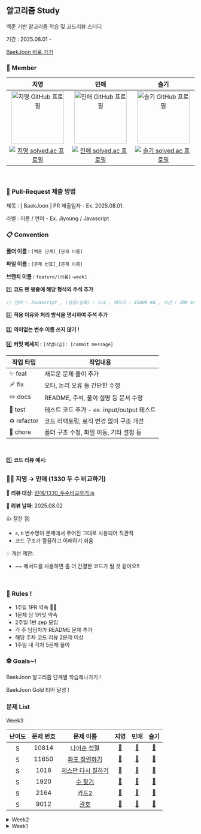 ## 알고리즘 Study

백준 기반 알고리즘 학습 및 코드리뷰 스터디

기간 : 2025.08.01 - <br>

[BaekJoon 바로 가기](https://www.acmicpc.net/step)

### 👥 Member

<table>
  <thead>
    <tr align="center">
      <th>지영</th>
      <th>민애</th>
      <th>슬기</th>
    </tr>
  </thead>
  <tbody>
    <tr align="center">
      <td>
        <a href="https://github.com/ziyoungsRoom">
          <img src="https://github.com/ziyoungsRoom.png" alt="지영 GitHub 프로필" width="140px"  />
        </a>
      </td>
      <td>
        <a href="https://github.com/ydmaad">
          <img src="https://github.com/ydmaad.png" alt="민애 GitHub 프로필" width="140px"  />
        </a>
      </td>
      <td>
        <a href="https://github.com/Sseul-v">
          <img src="https://github.com/Sseul-v.png" alt="슬기 GitHub 프로필" width="140px" />
        </a>
      </td>
    </tr>
    <tr align="center">
      <td>
        <a href="https://solved.ac/ziyoungsroom">
          <img src="http://mazassumnida.wtf/api/mini/generate_badge?boj=ziyoungsRoom" alt="지영 solved.ac 프로필" />
        </a>
      </td>
      <td>
        <a href="https://solved.ac/ydmaad">
          <img src="http://mazassumnida.wtf/api/mini/generate_badge?boj=ydmaad" alt="민애 solved.ac 프로필" />
        </a>
      </td>
      <td>
        <a href="https://solved.ac/sseul_v">
          <img src="http://mazassumnida.wtf/api/mini/generate_badge?boj=Sseul_v" alt="슬기 solved.ac 프로필" />
        </a>
      </td>
    </tr>
  </tbody>
</table>
<br>

### 💬 Pull-Request 제출 방법

제목 : [ BaekJoon ] PR 제출일자 - Ex. 2025.08.01.

라벨 : 이름 / 언어 - Ex. Jiyoung / Javascript
<br>

### 📋 Convention

**폴더 이름 :** `[백준 단계]_[문제 이름]`

**파일 이름 :** `[문제 번호]_[문제 이름]`

**브랜치 이름 :** `feature/[이름]-week1`
<br>

1️⃣ **코드 맨 윗줄에 해당 형식의 주석 추가**

```js
// 언어 : Javascript , (성공/실패) : 1/4 , 메모리 : 45008 KB , 시간 : 208 ms
```

2️⃣ **적용 이유와 처리 방식을 명시하여 주석 추가**

3️⃣ **의미없는 변수 이름 쓰지 않기 !**

4️⃣ **커밋 메세지 :** `[작업타입]: [commit message]`

| 작업 타입   | 작업내용                                   |
| ----------- | ------------------------------------------ |
| ✨ feat     | 새로운 문제 풀이 추가                      |
| 🩹 fix      | 오타, 논리 오류 등 간단한 수정             |
| ✏️ docs     | README, 주석, 풀이 설명 등 문서 수정       |
| 🍻 test     | 테스트 코드 추가 - ex. input/output 테스트 |
| ♻️ refactor | 코드 리팩토링, 로직 변경 없이 구조 개선    |
| 🔨 chore    | 폴더 구조 수정, 파일 이동, 기타 설정 등    |

<br>

5️⃣ **코드 리뷰 예시:**

### 👩‍💻 지영 → 민애 (1330 두 수 비교하기)

**📂 리뷰 대상**: [민애/1330\_두수비교하기.js](https://www.acmicpc.net/problem/1330)

**📅 리뷰 날짜**: 2025.08.02

👍 잘한 점:

- `a`, `b` 변수명이 문제에서 주어진 그대로 사용되어 직관적
- 코드 구조가 깔끔하고 이해하기 쉬움

💡 개선 제안:

- ~~ 메서드를 사용하면 좀 더 간결한 코드가 될 것 같아요!!

<br>

### 📌 Rules !

- 1주일 1PR 약속 💪🏻
- 1문제 당 1커밋 약속
- 2주일 1번 zep 모임
- 각 주 담당자가 README 문제 추가
- 해당 주차 코드 리뷰 2문제 이상
- 1주일 내 각자 5문제 풀이
  <br>

### ⚽ Goals~!

BaekJoon 알고리즘 단계별 학습해나가기 !

BaekJoon Gold 티어 달성 !
<br>

### 문제 List

<!-- <details> -->
<summary>Week3</summary>
<table>
  <thead>
    <tr align="center">
      <th>난이도</th>
      <th>문제 번호</th>
      <th>문제 이름</th>
      <th>지영</th>
      <th>민애</th>
      <th>슬기</th>
    </tr>
  </thead>
  <tbody>
    <tr align="center">
      <td><img src="https://static.solved.ac/tier_small/6.svg" alt="Sprout" width="16px" /></td>
      <td>10814</td>
      <td><a href="https://www.acmicpc.net/problem/10814">나이순 정렬</a></td>
      <td><a href='https://github.com/ziyoungsRoom/Algorithm-Study/commit/64312cf2cdba36c4e37db7458915f82b56633a87'>💛</a></td>
      <td><a href=''>💚</a></td>
      <td><a href=''>💙</a></td>
    </tr>
    <tr align="center">
      <td><img src="https://static.solved.ac/tier_small/6.svg" alt="Sprout" width="16px" /></td>
      <td>11650</td>
      <td><a href="https://www.acmicpc.net/problem/11650">좌표 정렬하기</a></td>
      <td><a href='https://github.com/ziyoungsRoom/Algorithm-Study/commit/7435e5a841652ce82c80af91ef4424473ae685ae'>💛</a></td>
      <td><a href=''>💚</a></td>
      <td><a href=''>💙</a></td>
    </tr>
    <tr align="center">
      <td><img src="https://static.solved.ac/tier_small/7.svg" alt="Sprout" width="16px" /></td>
      <td>1018</td>
      <td><a href="https://www.acmicpc.net/problem/1018">체스판 다시 칠하기</a></td>
      <td><a href='https://github.com/ziyoungsRoom/Algorithm-Study/commit/c752aa07c8bab4b8facbd00f2183ae55984e3c56'>💛</a></td>
      <td><a href=''>💚</a></td>
      <td><a href=''>💙</a></td>
    </tr>
    <tr align="center">
      <td><img src="https://static.solved.ac/tier_small/7.svg" alt="Sprout" width="16px" /></td>
      <td>1920</td>
      <td><a href="https://www.acmicpc.net/problem/1920">수 찾기</a></td>
      <td><a href='https://github.com/ziyoungsRoom/Algorithm-Study/commit/12d69859588abc0327d1b82b7714084fefab65c8'>💛</a></td>
      <td><a href=''>💚</a></td>
      <td><a href=''>💙</a></td>
    </tr>
    <tr align="center">
      <td><img src="https://static.solved.ac/tier_small/7.svg" alt="Sprout" width="16px" /></td>
      <td>2164</td>
      <td><a href="https://www.acmicpc.net/problem/2164">카드2</a></td>
      <td><a href='https://github.com/ziyoungsRoom/Algorithm-Study/commit/35bcca5e9017e4c070ed832d3492a51845030e08'>💛</a></td>
      <td><a href=''>💚</a></td>
      <td><a href=''>💙</a></td>
    </tr>
    <tr align="center">
      <td><img src="https://static.solved.ac/tier_small/7.svg" alt="Sprout" width="16px" /></td>
      <td>9012</td>
      <td><a href="https://www.acmicpc.net/problem/9012">괄호</a></td>
      <td><a href='https://github.com/ziyoungsRoom/Algorithm-Study/commit/8c7eec09352cc1083f3459f8a09dea749ef935a8'>💛</a></td>
      <td><a href=''>💚</a></td>
      <td><a href=''>💙</a></td>
    </tr>
  </tbody>
</table>
<!-- </details> -->

<details>
<summary>Week2</summary>
<table>
  <thead>
    <tr align="center">
      <th>난이도</th>
      <th>문제 번호</th>
      <th>문제 이름</th>
      <th>지영</th>
      <th>민애</th>
      <th>슬기</th>
    </tr>
  </thead>
  <tbody>
    <tr align="center">
      <td><img src="https://static.solved.ac/tier_small/3.svg" alt="Sprout" width="16px" /></td>
      <td>4153</td>
      <td><a href="https://www.acmicpc.net/problem/4153">직각삼각형</a></td>
      <td><a href='https://github.com/ziyoungsRoom/Algorithm-Study/commit/44e9979f1d7c120a88a0327ec8110a66b87333b8'>💛</a></td>
      <td><a href='https://github.com/ziyoungsRoom/Algorithm-Study/commit/3aaa4d738508a2cbeed6482d1794de64d4f80db6'>💚</a></td>
      <td><a href='https://github.com/ziyoungsRoom/Algorithm-Study/commit/0299f71013f79c653d3dd668eb5c3bdc6ff344ca'>💙</a></td>
    </tr>
    <tr align="center">
      <td><img src="https://static.solved.ac/tier_small/3.svg" alt="Sprout" width="16px" /></td>
      <td>30802</td>
      <td><a href="https://www.acmicpc.net/problem/30802">웰컴 키트</a></td>
      <td><a href='https://github.com/ziyoungsRoom/Algorithm-Study/commit/2676cfb474539c28caaceab23e1b1b9df41c820e'>💛</a></td>
      <td><a href='https://github.com/ziyoungsRoom/Algorithm-Study/commit/7ac7b4f85be2f97372b2a088b2fad4c2adc061f5'>💚</a></td>
      <td><a href='https://github.com/ziyoungsRoom/Algorithm-Study/commit/f1eeead326d7afe9e2dd43e7500321d041e8fdf1'>💙</a></td>
    </tr>
    <tr align="center">
      <td><img src="https://static.solved.ac/tier_small/4.svg" alt="Sprout" width="16px" /></td>
      <td>1978</td>
      <td><a href="https://www.acmicpc.net/problem/1978">소수 찾기</a></td>
      <td><a href='https://github.com/ziyoungsRoom/Algorithm-Study/commit/51c54e97fb88fefd9f889d93375a63cf7fd33295'>💛</a></td>
      <td><a href='https://github.com/ziyoungsRoom/Algorithm-Study/commit/cec1155ba808ad27f7af7f6f8f211322f3f35b04'>💚</a></td>
      <td><a href='https://github.com/ziyoungsRoom/Algorithm-Study/commit/e0f5b52016368dabd26a8e103c901e20f552c523'>💙</a></td>
    </tr>
    <tr align="center">
      <td><img src="https://static.solved.ac/tier_small/4.svg" alt="Sprout" width="16px" /></td>
      <td>2798</td>
      <td><a href="https://www.acmicpc.net/problem/2798">블랙잭</a></td>
      <td><a href='https://github.com/ziyoungsRoom/Algorithm-Study/commit/b5ef60b4baceb7c77295d8052ccb8c39e5392837'>💛</a></td>
      <td><a href='https://github.com/ziyoungsRoom/Algorithm-Study/commit/4bfe2d43df4812592c0540239c8c86c989976b37'>💚</a></td>
      <td><a href='https://github.com/ziyoungsRoom/Algorithm-Study/commit/11e2b42fb7cf3b26b8677c8869e97421eb851265'>💙</a></td>
    </tr>
    <tr align="center">
      <td><img src="https://static.solved.ac/tier_small/5.svg" alt="Sprout" width="16px" /></td>
      <td>1259</td>
      <td><a href="https://www.acmicpc.net/problem/1259">팰린드롬수</a></td>
      <td><a href='https://github.com/ziyoungsRoom/Algorithm-Study/commit/455a62e849dfa0722bf1cdd007ec26886ed3e728'>💛</a></td>
      <td><a href='https://github.com/ziyoungsRoom/Algorithm-Study/commit/e344a7b046a4f805a36f4e116730f813d1e3e0a6'>💚</a></td>
      <td><a href='https://github.com/ziyoungsRoom/Algorithm-Study/commit/7950ad13a29ffad533ddcc7cf59652e0a925d403'>💙</a></td>
    </tr>
    <tr align="center">
      <td><img src="https://static.solved.ac/tier_small/5.svg" alt="Sprout" width="16px" /></td>
      <td>1546</td>
      <td><a href="https://www.acmicpc.net/problem/1546">평균</a></td>
      <td><a href='https://github.com/ziyoungsRoom/Algorithm-Study/commit/efa180a98d458c62e0d74aa72c7513d12acf9429'>💛</a></td>
      <td><a href='https://github.com/ziyoungsRoom/Algorithm-Study/commit/988f90fefd824a702375a076ece9edf4528b10e6'>💚</a></td>
      <td><a href='https://github.com/ziyoungsRoom/Algorithm-Study/commit/d1989ee21a21a28bd1d145950bb42e684b7e84ea'>💙</a></td>
    </tr>
    <tr align="center">
      <td><img src="https://static.solved.ac/tier_small/5.svg" alt="Sprout" width="16px" /></td>
      <td>2609</td>
      <td><a href="https://www.acmicpc.net/problem/2609">최대공약수와 최소공배수</a></td>
      <td><a href='https://github.com/ziyoungsRoom/Algorithm-Study/commit/8ebcf8f0372f281a3f8c254ea1afb9489339b33c'>💛</a></td>
      <td><a href='https://github.com/ziyoungsRoom/Algorithm-Study/commit/29dae5affe69d7a002c59e602a39087333a74d03'>💚</a></td>
      <td><a href='https://github.com/ziyoungsRoom/Algorithm-Study/commit/36389a50037bc7199623321d4cf444e030988401'>💙</a></td>
    </tr>
    <tr align="center">
      <td><img src="https://static.solved.ac/tier_small/5.svg" alt="Sprout" width="16px" /></td>
      <td>11050</td>
      <td><a href="https://www.acmicpc.net/problem/11050">이항 계수1</a></td>
      <td><a href='https://github.com/ziyoungsRoom/Algorithm-Study/commit/78f8bf2bc87889113e4e48fe4b3ed1cf1d3c6ee0'>💛</a></td>
      <td><a href='https://github.com/ziyoungsRoom/Algorithm-Study/commit/089c48f58bdbc19e761e321caec1f99f50eafdf7'>💚</a></td>
      <td><a href='https://github.com/ziyoungsRoom/Algorithm-Study/commit/ad119827d33310c489756e34f910ae9300f660f9'>💙</a></td>
    </tr>
    <tr align="center">
      <td><img src="https://static.solved.ac/tier_small/6.svg" alt="Sprout" width="16px" /></td>
      <td>1181</td>
      <td><a href="https://www.acmicpc.net/problem/1181">단어 정렬</a></td>
      <td><a href='https://github.com/ziyoungsRoom/Algorithm-Study/commit/79fc1a15764beae6bf6de26f5556799115fd48b0'>💛</a></td>
      <td><a href='https://github.com/ziyoungsRoom/Algorithm-Study/commit/398fe62d9f321af617aa6286da0db7606bd2a148'>💚</a></td>
      <td><a href='https://github.com/ziyoungsRoom/Algorithm-Study/commit/dbb56dc02da8386fa5333bbe93acf0a5d5915a4d'>💙</a></td>
    </tr>
    <tr align="center">
      <td><img src="https://static.solved.ac/tier_small/6.svg" alt="Sprout" width="16px" /></td>
      <td>2751</td>
      <td><a href="https://www.acmicpc.net/problem/2751">수 정렬하기2</a></td>
      <td><a href='https://github.com/ziyoungsRoom/Algorithm-Study/commit/71d79223f460fff8de3a6a9ef84b0d662be55eb6'>💛</a></td>
      <td><a href='https://github.com/ziyoungsRoom/Algorithm-Study/commit/bf58fc1f2e9e6657be67fd7eaafbd887f019e2bc'>💚</a></td>
      <td><a href='https://github.com/ziyoungsRoom/Algorithm-Study/commit/b9cb715730b232f99c0c41da2d679058b2d2b9db'>💙</a></td>
    </tr>
  </tbody>
</table>
</details>

<details>
<summary>Week1</summary>
<table>
  <thead>
    <tr align="center">
      <th>난이도</th>
      <th>문제 번호</th>
      <th>문제 이름</th>
      <th>지영</th>
      <th>민애</th>
      <th>슬기</th>
    </tr>
  </thead>
  <tbody>
    <tr align="center">
      <td><img src="https://static.solved.ac/tier_small/s1.svg" alt="Sprout" width="16px" /></td>
      <td>1008</td>
      <td><a href="https://www.acmicpc.net/problem/1008">A/B</a></td>
      <td><a href='https://github.com/ziyoungsRoom/Algorithm-Study/commit/3fda225a2693e2c757d2f209de4a66ff58f2d9fa'>💛</a></td>
      <td><a href='https://github.com/ziyoungsRoom/Algorithm-Study/commit/9b555fa73c224edc4c463ee59eb700937adcd3a1'>💚</a></td>
      <td><a href='https://github.com/ziyoungsRoom/Algorithm-Study/commit/90182ed818f09cceda6e8bd028ed34923eade8c1'>💙</a></td>
    </tr>
    <tr align="center">
      <td><img src="https://static.solved.ac/tier_small/s1.svg" alt="Sprout" width="16px" /></td>
      <td>1330</td>
      <td><a href="https://www.acmicpc.net/problem/1330">두 수 비교하기</a></td>
      <td><a href='https://github.com/ziyoungsRoom/Algorithm-Study/commit/1512314e1b1225d0ba1bee69a24acaedc249814c'>💛</a></td>
      <td><a href='https://github.com/ziyoungsRoom/Algorithm-Study/commit/17a8d64b6e257765f97af88de2780f0988d3b450'>💚</a></td>
      <td><a href='https://github.com/ziyoungsRoom/Algorithm-Study/commit/be8669413e38853b37483c856daff218330cb874'>💙</a></td>
    </tr>
    <tr align="center">
      <td><img src="https://static.solved.ac/tier_small/s1.svg" alt="Sprout" width="16px" /></td>
      <td>2438</td>
      <td><a href="https://www.acmicpc.net/problem/2438">별 찍기-1</a></td>
      <td><a href='https://github.com/ziyoungsRoom/Algorithm-Study/commit/bb329853c9767749f05e335f2208d389715dfa59'>💛</a></td>
      <td><a href='https://github.com/ziyoungsRoom/Algorithm-Study/commit/fca011212654436c26fcafbf601a401da177ff57'>💚</a></td>
      <td><a href='https://github.com/ziyoungsRoom/Algorithm-Study/commit/4404fc29e0d64a56c52091b6714a4cc7e9efe7a1'>💙</a></td>
    </tr>
    <tr align="center">
      <td><img src="https://static.solved.ac/tier_small/s1.svg" alt="Sprout" width="16px" /></td>
      <td>2557</td>
      <td><a href="https://www.acmicpc.net/problem/2557">Hello World</a></td>
      <td><a href='https://github.com/ziyoungsRoom/Algorithm-Study/commit/790eeb2bfa8815088f21165af3a1b57afbae4ff9'>💛</a></td>
      <td><a href='https://github.com/ziyoungsRoom/Algorithm-Study/commit/c95f5b7a55bb538e1ef72bf72a778b719e0e54ac'>💚</a></td>
      <td><a href='https://github.com/ziyoungsRoom/Algorithm-Study/commit/1cd9a6deb87cbacbe4754f6cc29dd5c3b3106c28'>💙</a></td>
    </tr>
    <tr align="center">
      <td><img src="https://static.solved.ac/tier_small/s1.svg" alt="Sprout" width="16px" /></td>
      <td>2739</td>
      <td><a href="https://www.acmicpc.net/problem/2739">구구단</a></td>
      <td><a href='https://github.com/ziyoungsRoom/Algorithm-Study/commit/2b56c83798e3b9fece1c766eaa9ff742803af87e'>💛</a></td>
      <td><a href='https://github.com/ziyoungsRoom/Algorithm-Study/commit/3d22b99043518a2cafe349ee7c15d6d0dc70e219'>💚</a></td>
      <td><a href='https://github.com/ziyoungsRoom/Algorithm-Study/commit/70f247e1bf4524310579c1fbd537f964914782b7'>💙</a></td>
    </tr>
    <tr align="center">
      <td><img src="https://static.solved.ac/tier_small/s1.svg" alt="Sprout" width="16px" /></td>
      <td>10869</td>
      <td><a href="https://www.acmicpc.net/problem/10869">사칙연산</a></td>
      <td><a href='https://github.com/ziyoungsRoom/Algorithm-Study/commit/2a2fb43e3f57f7dd68de7c6d2bff7139446fbd86'>💛</a></td>
      <td><a href='https://github.com/ziyoungsRoom/Algorithm-Study/commit/5c9fd46f54e4cf67e8c35485433311aa8f2289d2'>💚</a></td>
      <td><a href='https://github.com/ziyoungsRoom/Algorithm-Study/commit/a2413ee1b2e692f335569bae501fb48fcdc53dc6'>💙</a></td>
    </tr>
    <tr align="center">
      <td><img src="https://static.solved.ac/tier_small/s1.svg" alt="Sprout" width="16px" /></td>
      <td>10950</td>
      <td><a href="https://www.acmicpc.net/problem/10950">A+B-3</a></td>
      <td><a href='https://github.com/ziyoungsRoom/Algorithm-Study/commit/705bc44645200fcd6dfcb5ea0e29dae3fdd8649e'>💛</a></td>
      <td><a href='https://github.com/ziyoungsRoom/Algorithm-Study/commit/4357b1a010937095850e0ee6c589ba886f8882e6'>💚</a></td>
      <td><a href='https://github.com/ziyoungsRoom/Algorithm-Study/commit/c4b0bb378d9792e5de914d66575bded5e8f33a50'>💙</a></td>
    </tr>
    <tr align="center">
      <td><img src="https://static.solved.ac/tier_small/s1.svg" alt="Sprout" width="16px" /></td>
      <td>10951</td>
      <td><a href="https://www.acmicpc.net/problem/10951">A+B-4</a></td>
      <td><a href='https://github.com/ziyoungsRoom/Algorithm-Study/commit/4ebf9f052d4de192ded1609a792ff4a9ca250acb'>💛</a></td>
      <td><a href='https://github.com/ziyoungsRoom/Algorithm-Study/commit/3f700c67692ccd8e74171075931bd31d86e14000'>💚</a></td>
      <td><a href='https://github.com/ziyoungsRoom/Algorithm-Study/commit/334a73c0b8d4a92696cdcd0e55f5ebd8f308bd20'>💙</a></td>
    </tr>
    <tr align="center">
      <td><img src="https://static.solved.ac/tier_small/s1.svg" alt="Sprout" width="16px" /></td>
      <td>10952</td>
      <td><a href="https://www.acmicpc.net/problem/10952">A+B-5</a></td>
      <td><a href='https://github.com/ziyoungsRoom/Algorithm-Study/commit/56654caf5e82765c0ed42887005dc6d69ec7e7f8'>💛</a></td>
      <td><a href='https://github.com/ziyoungsRoom/Algorithm-Study/commit/0a64e922506c6bb22f42f38362ffa09ffd9e8a2e'>💚</a></td>
      <td><a href='https://github.com/ziyoungsRoom/Algorithm-Study/commit/f34507eadf093fe8e856db51b7f6284b427059fd'>💙</a></td>
    </tr>
    <tr align="center">
      <td><img src="https://static.solved.ac/tier_small/s1.svg" alt="Sprout" width="16px" /></td>
      <td>11654</td>
      <td><a href="https://www.acmicpc.net/problem/11654">아스키코드</a></td>
      <td><a href='https://github.com/ziyoungsRoom/Algorithm-Study/commit/b5b1673daff2df69436ecbcd5082a40f2f1434c6'>💛</a></td>
      <td><a href='https://github.com/ziyoungsRoom/Algorithm-Study/commit/4f73f1655028a54a116c1ca66c69e25ef26ffd05'>💚</a></td>
      <td><a href='https://github.com/ziyoungsRoom/Algorithm-Study/commit/fc58c36e74dd8f04ce35a0dae459944d82ffa820'>💙</a></td>
    </tr>
    <tr align="center">
      <td><img src="https://static.solved.ac/tier_small/s1.svg" alt="Sprout" width="16px" /></td>
      <td>25083</td>
      <td><a href="https://www.acmicpc.net/problem/25083">새싹</a></td>
      <td><a href='https://github.com/ziyoungsRoom/Algorithm-Study/commit/da5ac7d655ba183b95b4c94104496a2858603da0'>💛</a></td>
      <td><a href='https://github.com/ziyoungsRoom/Algorithm-Study/commit/fa72743b403dedd1e2b32408b806da45963accd5'>💚</a></td>
      <td><a href='https://github.com/ziyoungsRoom/Algorithm-Study/commit/5b940fdfbb1f8438fe35b5a2c4e933f5d43a30d9'>💙</a></td>
    </tr>
    <tr align="center">
      <td><img src="https://static.solved.ac/tier_small/s1.svg" alt="Sprout" width="16px" /></td>
      <td>27866</td>
      <td><a href="https://www.acmicpc.net/problem/27866">문자와 문자열</a></td>
      <td><a href='https://github.com/ziyoungsRoom/Algorithm-Study/commit/7c335fa0fb936db15f8c172177b01cab5e2a0c4a'>💛</a></td>
      <td><a href='https://github.com/ziyoungsRoom/Algorithm-Study/commit/a2475de1799572037929a3e1a20a8fed03124553'>💚</a></td>
      <td><a href='https://github.com/ziyoungsRoom/Algorithm-Study/commit/9128af81de6f3f1f4a542386505178c5b8fc31ff'>💙</a></td>
    </tr>
    <tr align="center">
      <td><img src="https://static.solved.ac/tier_small/2.svg" alt="Bronze IV" width="16px" /></td>
      <td>11720</td>
      <td><a href="https://www.acmicpc.net/problem/11720">숫자의 합</a></td>
      <td><a href='https://github.com/ziyoungsRoom/Algorithm-Study/commit/f9bd06af409bc484500902f69e2b0bf103361fa2'>💛</a></td>
      <td><a href='https://github.com/ziyoungsRoom/Algorithm-Study/commit/a009924cdd2f6f4692a896df1cb361e476fb2f74'>💚</a></td>
      <td><a href='https://github.com/ziyoungsRoom/Algorithm-Study/commit/3058547ef90e64077434921c6aa6052ea91b5b3b'>💙</a></td>
    </tr>
    <tr align="center">
      <td><img src="https://static.solved.ac/tier_small/3.svg" alt="Bronze III" width="16px" /></td>
      <td>2562</td>
      <td><a href="https://www.acmicpc.net/problem/2562">최댓값</a></td>
      <td><a href='https://github.com/ziyoungsRoom/Algorithm-Study/commit/598db555ac70bfca245dc1bc415c3675c1d42248'>💛</a></td>
      <td><a href='https://github.com/ziyoungsRoom/Algorithm-Study/commit/c0cc316d413e0e932715fdaf9f75c816d99febf8'>💚</a></td>
      <td><a href='https://github.com/ziyoungsRoom/Algorithm-Study/commit/4940e64c8dff0470dcbdbfd4b8ba8b4640da7f52'>💙</a></td>
    </tr>
    <tr align="center">
      <td><img src="https://static.solved.ac/tier_small/3.svg" alt="Bronze III" width="16px" /></td>
      <td>10818</td>
      <td><a href="https://www.acmicpc.net/problem/10818">최소, 최대</a></td>
      <td><a href='https://github.com/ziyoungsRoom/Algorithm-Study/commit/11007880d5f641278fb1e0735581d8d13dff221e'>💛</a></td>
      <td><a href='https://github.com/ziyoungsRoom/Algorithm-Study/commit/f9c3504af4208f85d2df2f19aad301e74ae55412'>💚</a></td>
      <td><a href='https://github.com/ziyoungsRoom/Algorithm-Study/commit/412a26d4b20076d84e73c41bdb9ecd797672ef08'>💙</a></td>
    </tr>
    <tr align="center">
      <td><img src="https://static.solved.ac/tier_small/4.svg" alt="Bronze II" width="16px" /></td>
      <td>2675</td>
      <td><a href="https://www.acmicpc.net/problem/2675">문자열 반복</a></td>
      <td><a href='https://github.com/ziyoungsRoom/Algorithm-Study/commit/2d0a56b0b2bc35e8a36ad365059452de295a5c64'>💛</a></td>
      <td><a href='https://github.com/ziyoungsRoom/Algorithm-Study/commit/19528aa6056bc8104b68968ecd0c4a7359ebb7c4'>💚</a></td>
      <td><a href='https://github.com/ziyoungsRoom/Algorithm-Study/commit/3338cc0077c42891a4a579115674aa4e59273116'>💙</a></td>
    </tr>
  </tbody>
</table>
</details>
